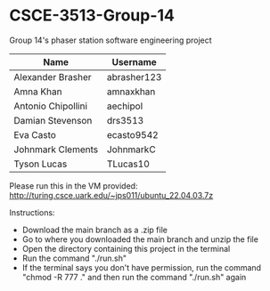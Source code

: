 # CSCE-3513-Group-14
Group 14's phaser station software engineering project

| Name  | Username |
| ------------- | ------------- |
| Alexander Brasher  | abrasher123  |
| Amna Khan  | amnaxkhan  |
| Antonio Chipollini  | aechipol  |
| Damian Stevenson  | drs3513  |
| Eva Casto  | ecasto9542|
| Johnmark Clements  | JohnmarkC  |
| Tyson Lucas  | TLucas10  |


Please run this in the VM provided: http://turing.csce.uark.edu/~jps011/ubuntu_22.04.03.7z

Instructions:
- Download the main branch as a .zip file
- Go to where you downloaded the main branch and unzip the file
- Open the directory containing this project in the terminal
- Run the command "./run.sh"
- If the terminal says you don't have permission, run the command "chmod -R 777 ." and then run the command "./run.sh" again
